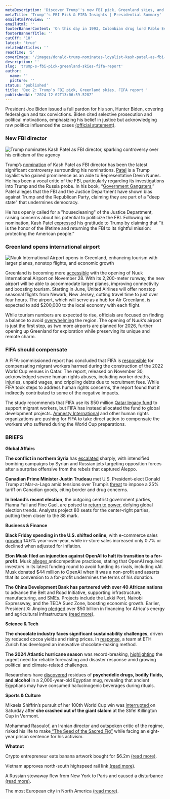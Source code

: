 ```yaml
---
metaDescription: 'Discover Trump''s new FBI pick, Greenland skies, and FIFA''s latest report in this comprehensive news summary.'
metaTitle: 'Trump''s FBI Pick & FIFA Insights | Presidential Summary'
emailHtmlPreview: ''
emailHtml: ''
footerBannerContent: 'On this day in 1993, Colombian drug lord Pablo Escobar, head of the Medellín cartel and one of the most powerful drug traffickers of the 1980s and early ''90s, was killed in a shoot-out with authorities.'
footerBannerTitle: ''
cutOff: '10'
latest: 'true'
relatedArticles: ''
readTime: '5'
coverImage: '/images/donald-trump-nominates-loyalist-kash-patel-as-fbi-director-gzMz.webp'
description: ''
slug: 'trump-s-fbi-pick-greenland-skies-fifa-report'
author:
  name: ''
  picture: ''
status: 'published'
title: 'Dec 2: Trump’s FBI pick, Greenland skies, FIFA report '
publishedAt: '2024-12-02T13:06:59.528Z'
---
```


President Joe Biden issued a full pardon for his son, Hunter Biden, covering federal gun and tax convictions. Biden cited selective prosecution and political motivations, emphasizing his belief in justice but acknowledging raw politics influenced the cases [(official statement)](https://www.whitehouse.gov/briefing-room/statements-releases/2024/12/01/statement-from-president-joe-biden-11/).

### New FBI director

![Trump nominates Kash Patel as FBI director, sparking controversy over his criticism of the agency](/images/donald-trump-nominates-loyalist-kash-patel-as-fbi-director-UxMj.webp)

Trump’s [nomination](https://edition.cnn.com/2024/11/30/politics/kash-patel-fbi-director-trump/index.html) of Kash Patel as FBI director has been the latest significant controversy surrounding his nominations. [Patel](https://www.aljazeera.com/news/2024/12/1/who-is-kash-patel-the-trump-loyalist-tapped-to-run-the-fbi) is a Trump loyalist who gained prominence as an aide to Representative Devin Nunes. He has been a vocal critic of the FBI, particularly regarding its investigations into Trump and the Russia probe. In his book, “[Government Gangsters](https://www.google.co.in/books/edition/Government_Gangsters/CBZrzwEACAAJ?hl=en),” Patel alleges that the FBI and the Justice Department have shown bias against Trump and the Republican Party, claiming they are part of a "deep state" that undermines democracy.

He has openly called for a "housecleaning" of the Justice Department, raising concerns about his potential to politicize the FBI. Following his nomination, Kash Patel [expressed](https://www.msn.com/en-us/news/politics/what-kash-patel-has-said-about-the-fbi/ar-AA1v4uDz?ocid=BingNewsSerp) his gratitude to Trump by claiming that “it is the honor of the lifetime and returning the FBI to its rightful mission: protecting the American people.”

### Greenland opens international airport

![Nuuk International Airport opens in Greenland, enhancing tourism with larger planes, nonstop flights, and economic growth](/images/greenland-opens-major-international-airport-which-could-open-tourism-IxNz.webp)

Greenland is becoming more [accessible](https://edition.cnn.com/2024/11/27/travel/greenland-nuuk-international-airport-new/index.html) with the opening of Nuuk International Airport on November 28. With its 2,200-meter runway, the new airport will be able to accommodate larger planes, improving connectivity and boosting tourism. Starting in June, United Airlines will offer nonstop seasonal flights from Newark, New Jersey, cutting travel time to just over four hours. The airport, which will serve as a hub for Air Greenland, is expected to add $200,000 to the local economy with each flight.

While tourism numbers are expected to rise, officials are focused on finding a balance to avoid [overwhelming](https://www.msn.com/en-us/travel/news/greenland-is-gorgeous-and-uncrowded-now-here-come-the-americans/ar-AA1sIp4J) the region. The opening of Nuuk’s airport is just the first step, as two more airports are planned for 2026, further opening up Greenland for exploration while preserving its unique and remote charm.

### FIFA should compensate

A FIFA-commissioned report has concluded that FIFA is [responsible](https://www.npr.org/2024/11/30/nx-s1-5211297/soccer-qatar-world-cup-saudi-arabia-human-rights) for compensating migrant workers harmed during the construction of the 2022 World Cup venues in Qatar. The report, released on November 30, acknowledged severe human rights abuses, including worker deaths, injuries, unpaid wages, and crippling debts due to recruitment fees. While FIFA took steps to address human rights concerns, the report found that it indirectly contributed to some of the negative impacts.

The study recommends that FIFA use its $50 million [Qatar legacy fund](https://inside.fifa.com/about-fifa/official-documents/qatar-2022-legacy-fund-plan#legacy-fund-overview) to support migrant workers, but FIFA has instead allocated the fund to global development projects. [Amnesty International](https://www.amnesty.org.uk/press-releases/fifa-must-secure-binding-human-rights-safeguards-2030-and-2034-world-cup-hosts-new) and other human rights organizations are pushing for FIFA to take direct action to compensate the workers who suffered during the World Cup preparations.

### BRIEFS

**Global Affairs**

**The conflict in northern Syria** has [escalated](https://edition.cnn.com/2024/12/01/middleeast/syrian-regime-airstrikes-opposition-forces-intl/index.html) sharply, with intensified bombing campaigns by Syrian and Russian jets targeting opposition forces after a surprise offensive from the rebels that captured Aleppo.

**Canadian Prime Minister Justin Trudeau** met U.S. President-elect Donald Trump at Mar-a-Lago amid tensions over Trump’s [threat](https://time.com/7199118/canadian-prime-minister-trudeau-flies-to-florida-to-meet-with-trump-after-tariffs-threat/) to impose a 25% tariff on Canadian goods, citing border and drug concerns.

**In Ireland’s recent election**, the outgoing centrist government parties, Fianna Fail and Fine Gael, are poised to [return to power,](https://www.bbc.com/news/articles/cdxyx5704xeo) defying global election trends. Analysts project 80 seats for the center-right parties, putting them closer to the 88 mark.

**Business & Finance**

**Black Friday spending in the U.S. shifted online**, with e-commerce sales [growing](https://www.msn.com/en-us/money/other/total-us-black-friday-spending-in-stores-and-online-rose-34-year-over-year-data-shows/ar-AA1v2GPn?ocid=BingNewsSerp) 14.6% year-over-year, while in-store sales increased only 0.7% or declined when adjusted for inflation.

**Elon Musk filed an injunction against OpenAI to halt its transition to a for-profit.** Musk [alleges ](https://techcrunch.com/2024/11/30/elon-musk-files-for-injunction-to-halt-openais-transition-to-a-for-profit/)anticompetitive practices, stating that OpenAI required investors in its latest funding round to avoid funding its rivals, including xAI. Musk donated $44 million to OpenAI when it was a non-profit and asserts that its conversion to a for-profit undermines the terms of his donation.

**The China Development Bank has partnered with over 40 African nations** to advance the Belt and Road Initiative, supporting infrastructure, manufacturing, and SMEs. Projects include the Lekki Port, Nairobi Expressway, and the TEDA Suez Zone, boosting economic growth. Earlier, President Xi Jinping [pledged](https://www.nbcnews.com/news/world/china-africa-summit-us-xi-jinping-rcna169673) over $50 billion in financing for Africa's energy and agricultural infrastructure [(read more)](https://www.chinadaily.com.cn/a/202411/29/WS67498428a310f1265a1d0504.html).

**Science & Tech**

**The chocolate industry faces significant sustainability challenges**, driven by reduced cocoa yields and rising prices. In [response](https://www.wired.com/story/chocolate-has-a-sustainability-problem-science-thinks-its-found-the-answer/#:~:text=a%20Sustainability%20Problem.-,Science%20Thinks%20It%27s%20Found%20the%20Answer,and%20improve%20farmer%20revenue%20streams.), a team at ETH Zurich has developed an innovative chocolate-making method.

**The 2024 Atlantic hurricane season** was record-breaking, [highlighting](https://www.theverge.com/2024/11/26/24306445/atlantic-hurricane-season-end-2024-noaa) the urgent need for reliable forecasting and disaster response amid growing political and climate-related challenges.

Researchers have [discovered](https://edition.cnn.com/2024/11/26/science/egyptian-bes-mug-hallucinogens/index.html) residues of **psychedelic drugs, bodily fluids, and alcohol** in a 2,000-year-old Egyptian mug, revealing that ancient Egyptians may have consumed hallucinogenic beverages during rituals.

**Sports & Culture**

Mikaela Shiffrin’s pursuit of her 100th World Cup win was [interrupted ](https://edition.cnn.com/2024/11/30/sport/mikaela-shiffrin-world-cup-win-100-spt-intl/index.html)on Saturday after **she crashed out of the giant slalom** at the Stifel Killington Cup in Vermont.

Mohammad Rasoulof, an Iranian director and outspoken critic of the regime, risked his life to make[ “The Seed of the Sacred Fig”](https://www.nbcnews.com/pop-culture/the-seed-of-the-sacred-fig-interview-iranian-director-rasoulof-rcna180183) while facing an eight-year prison sentence for his activism.

**Whatnot**

Crypto entrepreneur eats banana artwork bought for $6.2m [(read more)](https://www.bbc.com/news/articles/cqj051glrr9o).

Vietnam approves north-south highspeed rail link [(read more)](https://www.dw.com/en/vietnam-greenlights-north-south-highspeed-rail-link/a-70928215).

A Russian stowaway flew from New York to Paris and caused a disturbance [(read more)](https://edition.cnn.com/2024/11/30/us/delta-stowaway-passenger-return-flight/index.html).

The most European city in North America [(read more)](https://dailypassport.com/most-european-city-north-america-quebec-city-canada/).